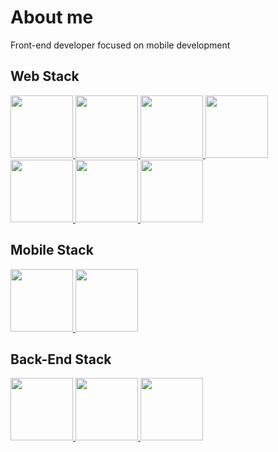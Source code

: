 <h1>About me</h1> 

<p>Front-end developer focused on mobile development</p>

<h2>Web Stack</h2> 
<p float="left">
  <a href="https://en.wikipedia.org/wiki/HTML5">
    <img src="https://cdn.jsdelivr.net/gh/devicons/devicon/icons/html5/html5-original.svg" width="100" height="100" />  
  </a>
  <a href="https://en.wikipedia.org/wiki/CSS3">
    <img src="https://cdn.jsdelivr.net/gh/devicons/devicon/icons/css3/css3-original.svg" width="100" height="100" />    
  </a>
  <a href="https://en.wikipedia.org/wiki/Sass_(style_sheet_language)">
    <img src="https://cdn.jsdelivr.net/gh/devicons/devicon/icons/sass/sass-original.svg" width="100" height="100" />
  </a>
 
  <a href="https://en.wikipedia.org/wiki/Tailwind_CSS">
    <img src="https://cdn.jsdelivr.net/gh/devicons/devicon@latest/icons/tailwindcss/tailwindcss-original.svg" width="100" height="100" />
  </a>
  <a href="https://en.wikipedia.org/wiki/JavaScript">
    <img src="https://cdn.jsdelivr.net/gh/devicons/devicon/icons/javascript/javascript-original.svg" width="100" height="100" />
  </a>
  <a href="https://en.wikipedia.org/wiki/TypeScript">
    <img src="https://cdn.jsdelivr.net/gh/devicons/devicon/icons/typescript/typescript-original.svg" width="100" height="100" />
  </a>
  <a href="https://en.wikipedia.org/wiki/React_(software)">
     <img src="https://cdn.jsdelivr.net/gh/devicons/devicon/icons/react/react-original.svg" width="100" height="100" />
  </a>  
</p>

<h2>Mobile Stack</h2> 

<p float="left">
  <a href="https://en.wikipedia.org/wiki/Flutter_(software)">
    <img src="https://cdn.jsdelivr.net/gh/devicons/devicon/icons/flutter/flutter-original.svg" width="100" height="100" />
  </a>
  <a href="https://en.wikipedia.org/wiki/React_(software)">
     <img src="https://cdn.jsdelivr.net/gh/devicons/devicon/icons/react/react-original.svg" width="100" height="100" />
  </a>
</p>

<h2>Back-End Stack</h2> 

<p float="left">
  <a href="https://pt.wikipedia.org/wiki/NestJS">
    <img src="https://cdn.jsdelivr.net/gh/devicons/devicon@latest/icons/nestjs/nestjs-original.svg" width="100" height="100" />
  </a>
  <a href="https://en.wikipedia.org/wiki/Node.js">
     <img src="https://cdn.jsdelivr.net/gh/devicons/devicon@latest/icons/nodejs/nodejs-original-wordmark.svg" width="100" height="100" />
  </a>
  <a href="https://en.wikipedia.org/wiki/PostgreSQL">
     <img src="https://cdn.jsdelivr.net/gh/devicons/devicon@latest/icons/postgresql/postgresql-original.svg" width="100" height="100" />
  </a>
</p>
